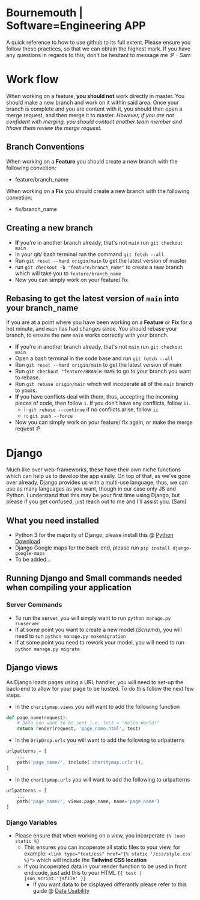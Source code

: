 # Bournemouth | Software=Engineering APP

A quick reference to how to use github to its full extent. Please ensure you follow these practices, so that we can obtain the highest mark. If you have any questions in regards to this, don't be hesitant to message me :P - Sam

# Work flow

When working on a feature, **you should not** work directly in master. You should make a new branch and work on it within said area. Once your branch is complete and you are content with it, you should then open a merge request, and then merge it to master. *However, if you are not confident with merging, you should contact another team member and hhave them review the merge request.*

## Branch Conventions

When working on a **Feature** you should create a new branch with the following convetion:

* feature/branch_name

When working on a **Fix** you should create a new branch with the following convetion:

* fix/branch_name

## Creating a new branch

* **If** you're in another branch already, that's not `main` run `git checkout main`
* In your git/ bash terminal run the command `git fetch --all`
* Run `git reset --hard origin/main` to get the latest version of master
* run `git checkout -b "feature/branch_name"` to create a new branch which will take you to `feature/branch_name`
* Now you can simply work on your feature/ fix

## Rebasing to get the latest version of `main` into your branch_name

If you are at a point where you have been working on a **Feature** or **Fix** for a hot minute, and `main` has had changes since. You should rebase your branch, to ensure the new `main` works correctly with your branch.

* **If** you're in another branch already, that's not `main` run `git checkout main`
* Open a bash terminal in the code base and run `git fetch --all`
* Run `git reset --hard origin/main` to get the latest version of main
* Run `git checkout "feature/BRANCH-NAME` to go to your branch you want to rebase.
* Run `git rebase origin/main` which will incoperate all of the `main` branch to yours.
* **If** you have conflicts deal with them, thus, accepting the incoming pieces of code, then follow `i`. If you don't have any conflicts, follow `ii`.
    * i: `git rebase --continue` if no conflicts arise, follow `ii`
    * ii: `git push --force`
* Now you can simply work on your feature/ fix again, or make the merge request :P

# Django

Much like over web-frameworks, these have their own niche functions which can help us to develop the app easily. On top of that, as we've gone over already, Django provides us with a multi-use language, thus, we can use as many languages as you want, though in our case only JS and Python. I understand that this may be your first time using Django, but please if you get confused, just reach out to me and I'll assist you. (Sam)

## What you need installed

* Python 3 for the majority of Django, please install this @ [Python Download](https://www.python.org/downloads/)
* Django Google maps for the back-end, please run `pip install django-google-maps`
* To be added...

## Running Django and Small commands needed when compiling your application

### Server Commands

* To run the server, you will simply want to run `python manage.py runserver`
* If at some point you want to create a new model (*Schema*), you will need to run `python manage.py makemigration`
* If at some point you need to rework your model, you will need to run `python manage.py migrate`

## Django views

As Django loads pages using a URL handler, you will need to set-up the back-end to allow for your page to be hosted. To do this follow the next few steps.

* In the `charitymap.views` you will want to add the following function
```python
def page_name(request):
    # Data you want to be sent i.e. test = "Hello World!"
    return render(request, 'page_name.html', test)
```

* In the `DripDrop.urls` you will want to add the following to urlpatterns
```python
urlpatterns = [
    ...
    path('page_name/', include('charitymap.urls')),
]
```

* In the `charitymap.urls` you will want to add the following to urlpatterns
```python
urlpatterns = [
    ...
    path('page_name/', views.page_name, name='page_name')
]
```

### Django Variables

* Please ensure that when working on a view, you incorperate `{% load static %}`
    * This ensures you can incoperate all static files to your view, for example: `<link type="text/css" href="{% static '/css/style.css' %}">` which will include the **Tailwind CSS location**
    * If you incoperated data in your render function to be used in front end code, just add this to your HTML `{{ test | json_script:'jsfile' }}`
        * If you want data to be displayed differantly please refer to this guide @ [Data Usability](https://mkdev.me/en/posts/fundamentals-of-front-end-django)